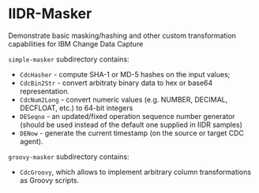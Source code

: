 # IIDR-Masker
Demonstrate basic masking/hashing and other custom transformation capabilities for IBM Change Data Capture

`simple-masker` subdirectory contains:
* `CdcHasher` - compute SHA-1 or MD-5 hashes on the input values;
* `CdcBin2Str` - convert arbitraty binary data to hex or base64 representation.
* `CdcNum2Long` - convert numeric values (e.g. NUMBER, DECIMAL, DECFLOAT, etc.) to 64-bit integers
* `DESeqno` - an updated/fixed operation sequence number generator (should be used instead of the default one supplied in IIDR samples)
* `DENow` - generate the current timestamp (on the source or target CDC agent).

`groovy-masker` subdirectory contains:
* `CdcGroovy`, which allows to implement arbitrary column transformations as Groovy scripts.

